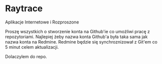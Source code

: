 Raytrace
========

Aplikacje Internetowe i Rozproszone

Proszę wszystkich o stworzenie konta na Github'ie co umożliwi pracę z repozytoriami. Najlepiej żeby nazwa konta Github'a była taka sama jak nazwa konta na Redmine. Redmine będzie się synchroznizował z Git'em co 5 minut celem aktualizacji.

Dolaczylem do repo.
